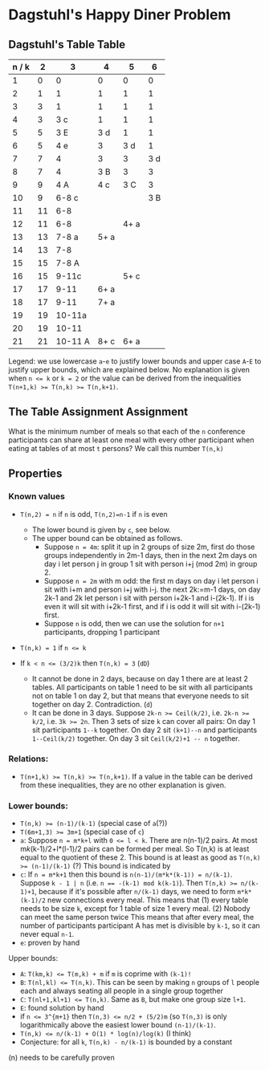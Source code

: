# Dagstuhl's Happy Diner Problem

## Dagstuhl's Table Table

| n / k |  2  |  3    |  4    |  5    |  6
|-------|-----|-------|-------|-------|----
|   1   |  0  |  0    |  0    |  0    |  0
|   2   |  1  |  1    |  1    |  1    |  1
|   3   |  3  |  1    |  1    |  1    |  1
|   4   |  3  |  3  c |  1    |  1    |  1
|   5   |  5  |  3   E|  3  d |  1    |  1
|   6   |  5  |  4  e |  3    |  3  d |  1
|   7   |  7  |  4    |  3    |  3    |  3  d
|   8   |  7  |  4    |  3   B|  3    |  3  
|   9   |  9  |  4   A|  4  c |  3   C|  3  
|   10  |  9  | 6-8 c |       |       |  3   B
|   11  | 11  | 6-8   |       |       |  
|   12  | 11  | 6-8   |       |  4+ a |  
|   13  | 13  | 7-8 a |  5+ a |       |  
|   14  | 13  | 7-8   |       |       |  
|   15  | 15  | 7-8  A|       |       |  
|   16  | 15  | 9-11c |       |  5+ c |  
|   17  | 17  | 9-11  |  6+ a |       |  
|   18  | 17  | 9-11  |  7+ a |       |  
|   19  | 19  |10-11a |       |       |  
|   20  | 19  |10-11  |       |       |  
|   21  | 21  |10-11 A|  8+ c |  6+ a |  

Legend: we use lowercase `a`-`e` to justify lower bounds and upper case `A`-`E` to justify upper bounds, which are explained below. 
No explanation is given when `n <= k` or `k = 2` or the value can be derived from the inequalities `T(n+1,k) >= T(n,k) >= T(n,k+1)`.

## The Table Assignment Assignment

What is the minimum number of meals so that each of the `n` conference participants can share at least one meal with every other participant when eating at tables of at most `t` persons? We call this number `T(n,k)`

## Properties

### Known values

* `T(n,2) = n` if `n` is odd, `T(n,2)=n-1` if `n` is even 
  * The lower bound is given by `c`, see below. 
  * The upper bound can be obtained as follows.
    * Suppose `n = 4m`: split it up in 2 groups of size 2m, first do those groups independently in 2m-1 days, then in the next 2m days on day i let person j in group 1 sit with person i+j (mod 2m) in group 2.
    * Suppose `n = 2m` with m odd:
      the first m days on day i let person i sit with i+m and person i+j with i-j.
      the next 2k:=m-1 days, on day 2k-1 and 2k let person i sit with person i+2k-1 and i-(2k-1). If i is even it will sit with i+2k-1 first, and if i is odd it will sit with i-(2k-1) first.
    * Suppose `n` is odd, then we can use the solution for `n+1` participants, dropping 1 participant

* `T(n,k) = 1` if `n <= k`
* If `k < n <= (3/2)k` then `T(n,k) = 3` (`dD`)
  * It cannot be done in 2 days, because on day 1 there are at least 2 tables. All participants on table 1 need to be sit with all participants not on table 1 on day 2, but that means that everyone needs to sit together on day 2. Contradiction. (`d`)
  * It can be done in 3 days. Suppose `2k-n >= Ceil(k/2)`, i.e. `2k-n >= k/2`, i.e. `3k >= 2n`.
    Then 3 sets of size `k` can cover all pairs: 
    On day 1 sit participants `1--k` together.
    On day 2 sit `(k+1)--n` and participants `1--Ceil(k/2)` together.
    On day 3 sit `Ceil(k/2)+1 -- n` together.

### Relations:
* `T(n+1,k) >= T(n,k) >= T(n,k+1)`. If a value in the table can be derived from these inequalities, they are no other explanation is given.


### Lower bounds:
* `T(n,k) >= (n-1)/(k-1)` (special case of `a`(?))
* `T(6m+1,3) >= 3m+1` (special case of `c`)
* `a`: Suppose `n = m*k+l` with `0 <= l < k`.
  There are n(n-1)/2 pairs. 
  At most m*k*(k-1)/2+l*(l-1)/2 pairs can be formed per meal.
  So T(n,k) is at least equal to the quotient of these 2.
  This bound is at least as good as `T(n,k) >= (n-1)/(k-1)` (?)
  This bound is indicated by
* `c`: If `n = m*k+1` then this bound is `n(n-1)/(m*k*(k-1)) = n/(k-1)`. 
  Suppose `k - 1 | n` (i.e. `n == -(k-1) mod k(k-1)`). Then
  `T(n,k) >= n/(k-1)+1`, because if it's possible after `n/(k-1)` days, we need to form `m*k*(k-1)/2` new connections every meal. This means that
  (1) every table needs to be size `k`, except for 1 table of size 1 every meal.
  (2) Nobody can meet the same person twice
  This means that after every meal, the number of participants participant A has met is divisible by `k-1`, so it can never equal `n-1`.
* `e`: proven by hand

Upper bounds:
* `A`: `T(km,k) <= T(m,k) + m` if `m` is coprime with `(k-1)!`
* `B`: `T(nl,kl) <= T(n,k)`. This can be seen by making `n` groups of `l` people each and always seating all people in a single group together
* `C`: `T(nl+1,kl+1) <= T(n,k)`. Same as `B`, but make one group size `l+1`.
* `E`: found solution by hand
* if `n <= 3^{m+1}` then `T(n,3) <= n/2 + (5/2)m` (so `T(n,3)` is only logarithmically above the easiest lower bound `(n-1)/(k-1)`.
* `T(n,k) <= n/(k-1) + O(1) * log(n)/log(k)` (I think)
* Conjecture: for all `k`, `T(n,k) - n/(k-1)` is bounded by a constant




(n) needs to be carefully proven





